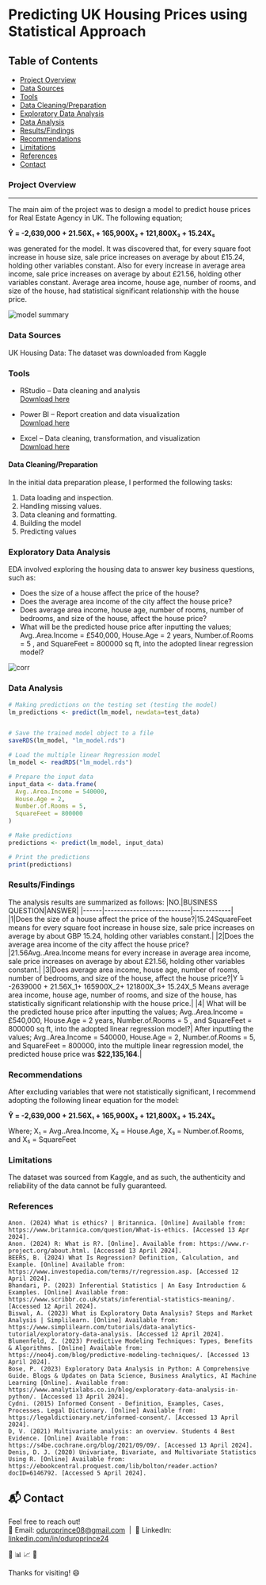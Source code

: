 # Predicting UK Housing Prices using Statistical Approach

## Table of Contents
- [Project Overview](#project-overview)
- [Data Sources](#data-sources)
- [Tools](#tools)
- [Data Cleaning/Preparation](#data-cleaningpreparation)
- [Exploratory Data Analysis](#exploratory-data-analysis)
- [Data Analysis](#data-analysis)
- [Results/Findings](#resultsfindings)
- [Recommendations](#recommendations)
- [Limitations](#limitations)
- [References](#references)
- [Contact](#contact)
  
### Project Overview
---
The main aim of the project was to design a model to predict house prices for Real Estate Agency in UK. The following equation;

**Ŷ = -2,639,000 + 21.56X₁ + 165,900X₂ + 121,800X₃ + 15.24X₅**  

was generated for the model. It was discovered that, for every square foot increase in house size, sale price increases on average by about £15.24, holding other variables constant. Also for every increase in average area income, sale price increases on average by about £21.56, holding other variables constant. Average area income, house age, number of rooms, and size of the house, had statistical significant relationship with the house price.


![model  summary](https://github.com/user-attachments/assets/dda882c3-1727-42be-a9f3-f0adbc233d0c)


### Data Sources
UK Housing Data: The dataset was downloaded from Kaggle

### Tools
- RStudio – Data cleaning and analysis  
  [Download here](https://posit.co/products/open-source/rstudio/)

- Power BI – Report creation and data visualization  
  [Download here](https://www.microsoft.com/en-us/download/details.aspx?id=58494)

- Excel – Data cleaning, transformation, and visualization  
  [Download here](https://www.microsoft.com/en-us/microsoft-365/excel)

#### Data Cleaning/Preparation
In the initial data preparation please, I performed the following tasks:
1.	Data loading and inspection.
2.	Handling missing values.
3.	Data cleaning and formatting.
4. 	Building the model
5.	Predicting values

   
### Exploratory Data Analysis
EDA involved exploring the housing data to answer key business questions, such as: 
-	Does the size of a house affect the price of the house?
-	Does the average area income of the city affect the house price?
-	Does average area income, house age, number of rooms, number of bedrooms, and size of the house, affect the house price?
-	What will be the predicted house price after inputting the values; Avg..Area.Income = £540,000, House.Age = 2 years, Number.of.Rooms = 5 , and SquareFeet = 800000 sq ft, into the adopted linear regression model?
  
  
![corr](https://github.com/user-attachments/assets/4798a14a-53e3-4884-9270-1badcaa094d6)

  
### Data Analysis 
```r
# Making predictions on the testing set (testing the model)
lm_predictions <- predict(lm_model, newdata=test_data)


# Save the trained model object to a file
saveRDS(lm_model, "lm_model.rds")

# Load the multiple linear Regression model
lm_model <- readRDS("lm_model.rds")

# Prepare the input data
input_data <- data.frame(
  Avg..Area.Income = 540000,
  House.Age = 2,
  Number.of.Rooms = 5,
  SquareFeet = 800000
)

# Make predictions
predictions <- predict(lm_model, input_data)

# Print the predictions
print(predictions) 
```

### Results/Findings
The analysis results are summarized as follows:
|NO.|BUSINESS QUESTION|ANSWER|
|------|---------------------------|------------|
|1|Does the size of a house affect the price of the house?|15.24SquareFeet means for every square foot increase in house size, sale price increases on average by about GBP 15.24, holding other variables constant.|
|2|Does the average area income of the city affect the house price?|21.56Avg..Area.Income means for every increase in average area income, sale price increases on average by about £21.56, holding other variables constant.|
|3|Does average area income, house age, number of rooms, number of bedrooms, and size of the house, affect the house price?|Y ̂= -2639000 + 21.56X_1+ 165900X_2+ 121800X_3+ 15.24X_5 Means average area income, house age, number of rooms, and size of the house, has statistically significant relationship with the house price.|
|4| What will be the predicted house price after inputting the values; Avg..Area.Income = £540,000, House.Age = 2 years, Number.of.Rooms = 5 , and SquareFeet = 800000 sq ft, into the adopted linear regression model?| After inputting the values; Avg..Area.Income = 540000, House.Age = 2, Number.of.Rooms = 5, and SquareFeet = 800000, into the multiple linear regression model, the predicted house price was **$22,135,164**.|

### Recommendations
After excluding variables that were not statistically significant, I recommend adopting the following linear equation for the model:

**Ŷ = -2,639,000 + 21.56X₁ + 165,900X₂ + 121,800X₃ + 15.24X₅**

Where; X₁ = Avg..Area.Income, X₂ = House.Age, X₃ = Number.of.Rooms, and X₅ = SquareFeet


### Limitations
The dataset was sourced from Kaggle, and as such, the authenticity and reliability of the data cannot be fully guaranteed.

### References
	Anon. (2024) What is ethics? | Britannica. [Online] Available from: https://www.britannica.com/question/What-is-ethics. [Accessed 13 Apr 2024].
	Anon. (2024) R: What is R?. [Online]. Available from: https://www.r-project.org/about.html. [Accessed 13 April 2024].
	BEERS, B. (2024) What Is Regression? Definition, Calculation, and Example. [Online] Available from: https://www.investopedia.com/terms/r/regression.asp. [Accessed 12 April 2024].
	Bhandari, P. (2023) Inferential Statistics | An Easy Introduction & Examples. [Online] Available from: https://www.scribbr.co.uk/stats/inferential-statistics-meaning/. [Accessed 12 April 2024].
	Biswal, A. (2023) What is Exploratory Data Analysis? Steps and Market Analysis | Simplilearn. [Online] Available from: https://www.simplilearn.com/tutorials/data-analytics-tutorial/exploratory-data-analysis. [Accessed 12 April 2024].
	Blumenfeld, Z. (2023) Predictive Modeling Techniques: Types, Benefits & Algorithms. [Online] Available from: https://neo4j.com/blog/predictive-modeling-techniques/. [Accessed 13 April 2024].
	Bose, P. (2023) Exploratory Data Analysis in Python: A Comprehensive Guide. Blogs & Updates on Data Science, Business Analytics, AI Machine Learning [Online]. Available from: https://www.analytixlabs.co.in/blog/exploratory-data-analysis-in-python/. [Accessed 13 April 2024].
	Cydni. (2015) Informed Consent - Definition, Examples, Cases, Processes. Legal Dictionary. [Online] Available from: https://legaldictionary.net/informed-consent/. [Accessed 13 April 2024].
	D, V. (2021) Multivariate analysis: an overview. Students 4 Best Evidence. [Online] Available from: https://s4be.cochrane.org/blog/2021/09/09/. [Accessed 13 April 2024].
	Denis, D. J. (2020) Univariate, Bivariate, and Multivariate Statistics Using R. [Online] Available from: https://ebookcentral.proquest.com/lib/bolton/reader.action?docID=6146792. [Accessed 5 April 2024].

## 📬 Contact
Feel free to reach out!  
📧 Email: [oduroprince08@gmail.com](mailto:oduroprince08@gmail.com) &nbsp;|&nbsp; 🔗 LinkedIn: [linkedin.com/in/oduroprince24](https://linkedin.com/in/oduroprince24)


🚀
📊
📈
🧠

Thanks for visiting! 😄
